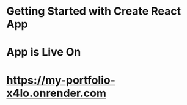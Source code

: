 # Getting Started with Create React App

# App is Live On

# https://my-portfolio-x4lo.onrender.com
